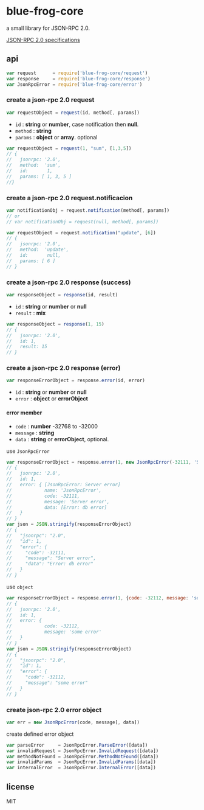 # blue-frog-core

a small library for JSON-RPC 2.0.

[JSON-RPC 2.0 specifications](http://jsonrpc.org/specification)

## api

```js
var request      = require('blue-frog-core/request')
var response     = require('blue-frog-core/response')
var JsonRpcError = require('blue-frog-core/error')
```

### create a json-rpc 2.0 request

```js
var requestObject = request(id, method[, params])
```

* `id`     : __string__ or __number__, case notification then __null__.
* `method` : __string__
* `params` : __object__ or __array__. optional

```js
var requestObject = request(1, "sum", [1,3,5])
// {
//   jsonrpc: '2.0',
//   method:  'sum',
//   id:       1,
//   params: [ 1, 3, 5 ]
//}
```

### create a json-rpc 2.0 request.notificacion

```js
var notificationObj = request.notification(method[, params])
// or
// var notificationObj = request(null, method[, params])

var requestObject = request.notification("update", [6])
// {
//   jsonrpc: '2.0',
//   method:  'update',
//   id:       null,
//   params: [ 6 ]
// }
```

### create a json-rpc 2.0 response (success)

```js
var responseObject = response(id, result)
```

* `id`     : __string__ or __number__ or __null__
* `result` : __mix__

```js
var responseObject = response(1, 15)
// {
//   jsonrpc: '2.0',
//   id: 1,
//   result: 15
// }
```

### create a json-rpc 2.0 response (error)

```js
var responseErrorObject = response.error(id, error)
```

* `id`    : __string__ or __number__ or __null__
* `error` : __object__ or __errorObject__

#### error member

* `code`    : __number__  -32768 to -32000
* `message` : __string__
* `data`    : __string__ or __errorObject__, optional.

use `JsonRpcError`

```js
var responseErrorObject = response.error(1, new JsonRpcError(-32111, 'Server error', new Error("db error")))
// {
//   jsonrpc: '2.0',
//   id: 1,
//   error: { [JsonRpcError: Server error]
//            name: 'JsonRpcError',
//            code: -32111,
//            message: 'Server error',
//            data: [Error: db error]
//   }
// }
var json = JSON.stringify(responseErrorObject)
// {
//   "jsonrpc": "2.0",
//   "id": 1,
//   "error": {
//     "code": -32111,
//     "message": "Server error",
//     "data": "Error: db error"
//   }
// }
```

use `object`

```js
var responseErrorObject = response.error(1, {code: -32112, message: 'some error'})
// {
//   jsonrpc: '2.0',
//   id: 1,
//   error: {
//            code: -32112,
//            message: 'some error'
//   }
// }
var json = JSON.stringify(responseErrorObject)
// {
//   "jsonrpc": "2.0",
//   "id": 1,
//   "error": {
//     "code": -32112,
//     "message": "some error"
//   }
// }
```

### create json-rpc 2.0 error object

```js
var err = new JsonRpcError(code, message[, data])
```

create defined error object

```js
var parseError     = JsonRpcError.ParseError([data])
var invalidRequest = JsonRpcError.InvalidRequest([data])
var methodNotFound = JsonRpcError.MethodNotFound([data])
var invalidParams  = JsonRpcError.InvalidParams([data])
var internalError  = JsonRpcError.InternalError([data])
```

## license

MIT

